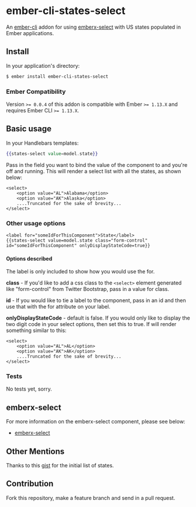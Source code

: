 # ember-cli-states-select

An [ember-cli](http://www.ember-cli.com) addon for using 
[emberx-select](https://github.com/thefrontside/emberx-select) with US states populated in Ember
applications.

## Install

In your application's directory:
```bash
$ ember install ember-cli-states-select
```


### Ember Compatibility

Version `>= 0.0.4` of this addon is compatible with Ember `>= 1.13.X` and
requires Ember CLI `>= 1.13.X`.


## Basic usage

In your Handlebars templates:

```handlebars
{{states-select value=model.state}}
```

Pass in the field you want to bind the value of the component to and you're off and running. This will render a select list with all the states, as shown below:

```
<select>
	<option value="AL">Alabama</option>
	<option value="AK">Alaska</option>
	....Truncated for the sake of brevity...
</select>
```

### Other usage options
```
<label for="someIdForThisComponent">State</label>
{{states-select value=model.state class="form-control" id="someIdForThisComponent" onlyDisplayStateCode=true}}
```

#### Options described
The label is only included to show how you would use the for. 

**class** - If you'd like to add a css class to the `<select>` element generated like "form-control" from Twitter Bootstrap, pass in a value for class.

**id** - If you would like to tie a label to the component, pass in an id and then use that with the for attribute on your label.

**onlyDisplayStateCode** - default is false. If you would only like to display the two digit code in your select options, then set this to true. If will render something similar to this:

```
<select>
	<option value="AL">AL</option>
	<option value="AK">AK</option>
	....Truncated for the sake of brevity...
</select>
```


### Tests 

No tests yet, sorry.

## emberx-select

For more information on the emberx-select component, please see below:

* [emberx-select](https://github.com/thefrontside/emberx-select)

## Other Mentions
Thanks to this [gist](https://gist.github.com/mshafrir/2646763#file-states_titlecase-json) for the initial list of states. 

## Contribution
Fork this repository, make a feature branch and send in a pull request.
